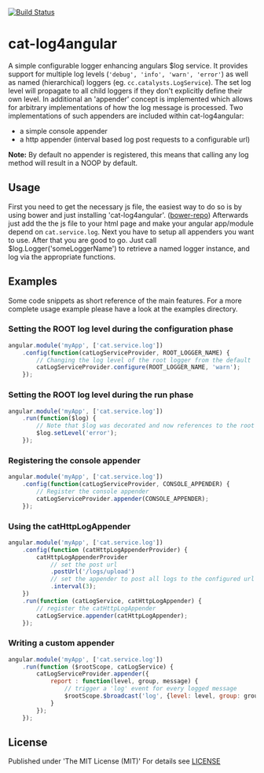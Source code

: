 [![Build Status](https://travis-ci.org/Catalysts/cat-log4angular.svg)](https://travis-ci.org/Catalysts/cat-log4angular)

# cat-log4angular
A simple configurable logger enhancing angulars $log service.
It provides support for multiple log levels (```'debug', 'info', 'warn', 'error'```) as well as named (hierarchical) loggers (eg. ```cc.catalysts.LogService```).
The set log level will propagate to all child loggers if they don't explicitly define their own level.
In additional an 'appender' concept is implemented which allows for arbitrary implementations of how the log message is processed.
Two implementations of such appenders are included within cat-log4angular:

- a simple console appender
- a http appender (interval based log post requests to a configurable url)

__Note:__ By default no appender is registered, this means that calling any log method will result in a NOOP by default.

## Usage
First you need to get the necessary js file, the easiest way to do so is by using bower and just installing 'cat-log4angular'. ([bower-repo](https://github.com/Catalysts/cat-log4angular-bower/tree/v14.12.1))
Afterwards just add the the js file to your html page and make your angular app/module depend on ```cat.service.log```.
Next you have to setup all appenders you want to use.
After that you are good to go. Just call $log.Logger('someLoggerName') to retrieve a named logger instance, and log via the appropriate functions.

## Examples

Some code snippets as short reference of the main features.
For a more complete usage example please have a look at the examples directory.

### Setting the ROOT log level during the configuration phase
```javascript
angular.module('myApp', ['cat.service.log'])
    .config(function(catLogServiceProvider, ROOT_LOGGER_NAME) {
        // Changing the log level of the root logger from the default 'info' to 'warn'
        catLogServiceProvider.configure(ROOT_LOGGER_NAME, 'warn');
    });
```

### Setting the ROOT log level during the run phase
```javascript
angular.module('myApp', ['cat.service.log'])
    .run(function($log) {
        // Note that $log was decorated and now references to the root logger
        $log.setLevel('error');
    });
```

### Registering the console appender
```javascript
angular.module('myApp', ['cat.service.log'])
    .config(function(catLogServiceProvider, CONSOLE_APPENDER) {
        // Register the console appender
        catLogServiceProvider.appender(CONSOLE_APPENDER);
    });
```

### Using the catHttpLogAppender
```javascript
angular.module('myApp', ['cat.service.log'])
    .config(function (catHttpLogAppenderProvider) {
        catHttpLogAppenderProvider
            // set the post url
            .postUrl('/logs/upload')
            // set the appender to post all logs to the configured url every 3 seconds
            .interval(3);
    })
    .run(function (catLogService, catHttpLogAppender) {
        // register the catHttpLogAppender
        catLogService.appender(catHttpLogAppender);
    });
```

### Writing a custom appender
```javascript
angular.module('myApp', ['cat.service.log'])
    .run(function ($rootScope, catLogService) {
        catLogServiceProvider.appender({
            report : function(level, group, message) {
                // trigger a 'log' event for every logged message
                $rootScope.$broadcast('log', {level: level, group: group, message: message, timestamp: new Date()});
            }
        });
    });
```

## License
Published under 'The MIT License (MIT)'
For details see [LICENSE](LICENSE)